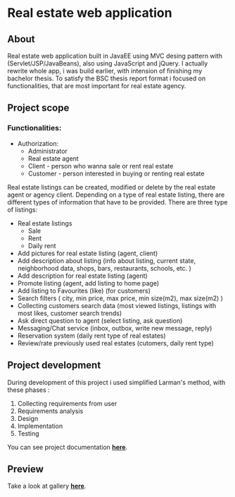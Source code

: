 # Real estate web application

## About

Real estate web application built in JavaEE using MVC desing pattern with (Servlet/JSP/JavaBeans), also using JavaScript and jQuery.
I actually rewrite whole app, i was build earlier, with intension of finishing my bachelor thesis. To satisfy the BSC thesis report format i focused on functionalities, that are most important for real estate agency.

## Project scope

### Functionalities:

- Authorization:
  - Administrator
  - Real estate agent
  - Client - person who wanna sale or rent real estate
  - Customer - person interested in buying or renting real estate

Real estate listings can be created, modified or delete by the real estate agent or agency client. Depending on a type of real estate listing, there are different types of information that have to be provided.
There are three type of listings:

- Real estate listings
  - Sale
  - Rent
  - Daily rent
- Add pictures for real estate listing (agent, client)
- Add description about listing (info about listing, current state, neighborhood data, shops, bars, restaurants, schools, etc. )
- Add description for real estate listing (agent)
- Promote listing (agent, add listing to home page)
- Add listing to Favourites (like) (for customers)
- Search filters ( city, min price, max price, min size(m2), max size(m2) )
- Collecting customers search data (most viewed listings, listings with most likes, customer search trends)
- Ask direct question to agent (select listing, ask question)
- Messaging/Chat service (inbox, outbox, write new message, reply)
- Reservation system (daily rent type of real estates)
- Review/rate previously used real estates (cutomers, daily rent type)

## Project development

During development of this project i used simplified Larman's method, with these phases :

1. Collecting requirements from user
1. Requirements analysis
1. Design
1. Implementation
1. Testing

You can see project documentation [**here**](https://github.com/svire/RealEstateWebApp/tree/master/documentation/docs.pdf).

## Preview

Take a look at gallery [**here**](https://github.com/svire/RealEstateWebApp/tree/master/screenshots).
